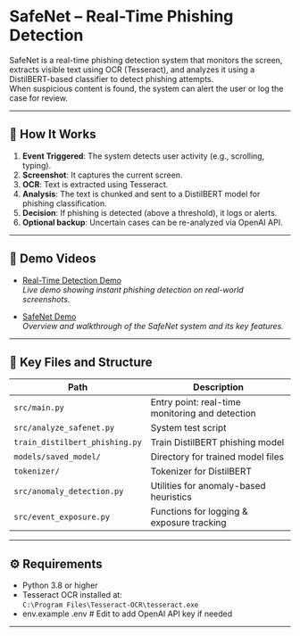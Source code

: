 # SafeNet – Real-Time Phishing Detection

SafeNet is a real-time phishing detection system that monitors the screen, extracts visible text using OCR (Tesseract), and analyzes it using a DistilBERT-based classifier to detect phishing attempts.  
When suspicious content is found, the system can alert the user or log the case for review.

---

## 🧠 How It Works

1. **Event Triggered**: The system detects user activity (e.g., scrolling, typing).
2. **Screenshot**: It captures the current screen.
3. **OCR**: Text is extracted using Tesseract.
4. **Analysis**: The text is chunked and sent to a DistilBERT model for phishing classification.
5. **Decision**: If phishing is detected (above a threshold), it logs or alerts.
6. **Optional backup**: Uncertain cases can be re-analyzed via OpenAI API.

---


## 🎥 Demo Videos

- [Real-Time Detection Demo](https://youtu.be/LF4VCWCRUhU)  
  *Live demo showing instant phishing detection on real-world screenshots.*

- [SafeNet Demo](https://youtu.be/vm5JjY1Pu4U)  
  *Overview and walkthrough of the SafeNet system and its key features.*

---


## 📁 Key Files and Structure

| Path                           | Description                                          |
|--------------------------------|------------------------------------------------------|
| `src/main.py`                  | Entry point: real-time monitoring and detection      |
| `src/analyze_safenet.py`       | System test script    |
| `train_distilbert_phishing.py` | Train DistilBERT phishing model                      |
| `models/saved_model/`          | Directory for trained model files                    |
| `tokenizer/`                   | Tokenizer for DistilBERT                             |
| `src/anomaly_detection.py`     | Utilities for anomaly-based heuristics               |
| `src/event_exposure.py`        | Functions for logging & exposure tracking            |

---

## ⚙️ Requirements

- Python 3.8 or higher  
- Tesseract OCR installed at:  
  `C:\Program Files\Tesseract-OCR\tesseract.exe`
- env.example .env  # Edit to add OpenAI API key if needed
---


